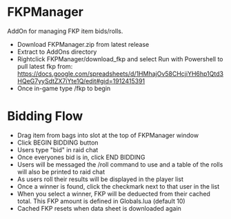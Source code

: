 # FKPManager

AddOn for managing FKP item bids/rolls.

- Download FKPManager.zip from latest release
- Extract to AddOns directory
- Rightclick FKPManager/download_fkp and select Run with Powershell to pull latest fkp from: https://docs.google.com/spreadsheets/d/1HMhajOv58CHcjiYH6hp1Qtd3HQeG7yySdtZX7iYte1Q/edit#gid=1912415391
- Once in-game type /fkp to begin


# Bidding Flow
- Drag item from bags into slot at the top of FKPManager window
- Click BEGIN BIDDING button
- Users type "bid" in raid chat
- Once everyones bid is in, click END BIDDING
- Users will be messaged the /roll command to use and a table of the rolls will also be printed to raid chat
- As users roll their results will be displayed in the player list
- Once a winner is found, click the checkmark next to that user in the list
- When you select a winner, FKP will be deduected from their cached total. This FKP amount is defined in Globals.lua (default 10)
-   Cached FKP resets when data sheet is downloaded again
